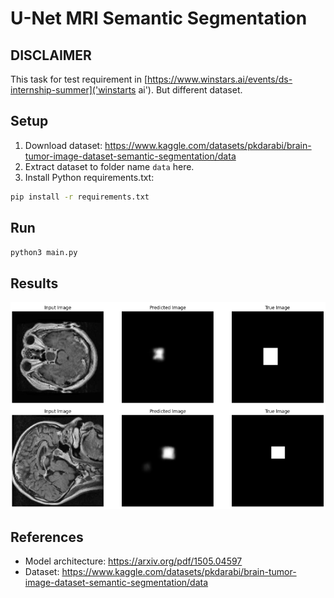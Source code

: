 # U-Net MRI Semantic Segmentation

## DISCLAIMER

This task for test requirement in [https://www.winstars.ai/events/ds-internship-summer]('winstarts ai'). But different dataset.

## Setup

1. Download dataset: https://www.kaggle.com/datasets/pkdarabi/brain-tumor-image-dataset-semantic-segmentation/data
2. Extract dataset to folder name `data` here.
3. Install Python requirements.txt:

```zsh
pip install -r requirements.txt
```

## Run

```zsh
python3 main.py
```

## Results

![test results](./preview.png)

## References

- Model architecture: https://arxiv.org/pdf/1505.04597
- Dataset: https://www.kaggle.com/datasets/pkdarabi/brain-tumor-image-dataset-semantic-segmentation/data
